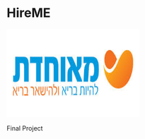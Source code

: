 # HireME 
<img src="https://github.com/amitJas/HireME/blob/master/pics/logo.jpg" data-canonical-  src="https://github.com/amitJas/HireME/blob/master/pics/logo.jpg" width="300" height="200" float="left" />


Final Project
